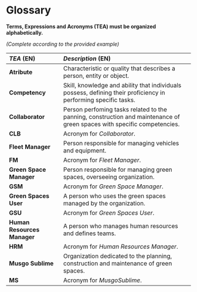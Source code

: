 # Glossary

**Terms, Expressions and Acronyms (TEA) must be organized alphabetically.**

_(Complete according to the provided example)_

| **_TEA_** (EN)              | **_Description_** (EN)                                                                                                  |                                       
|:----------------------------|:------------------------------------------------------------------------------------------------------------------------|
| **Atribute**                | Characteristic or quality that describes a person, entity or object.                                                    |
| **Competency**              | Skill, knowledge and ability that individuals possess, defining their proficiency in performing specific tasks.         |
| **Collaborator**            | Person perfoming tasks related to the panning, construction and maintenance of green spaces with specific competencies. |
| **CLB**                     | Acronym for _Collaborator_.                                                                                             |
| **Fleet Manager**           | Person responsible for managing vehicles and equipment.                                                                 |
| **FM**                      | Acronym for _Fleet Manager_.                                                                                            |
| **Green Space Manager**     | Person responsible for managing green spaces, overseeing organization.                                                  |
| **GSM**                     | Acronym for _Green Space Manager_.                                                                                      |
| **Green Spaces User**       | A person who uses the green spaces managed by the organization.                                                         |
| **GSU**                     | Acronym for _Green Spaces User_.                                                                                        |
| **Human Resources Manager** | A person who manages human resources and defines teams.                                                                 |
| **HRM**                     | Acronym for _Human Resources Manager_.                                                                                  |
| **Musgo Sublime**           | Organization dedicated to the planning, construction and maintenance of green spaces.                                   |
| **MS**                      | Acronym for _MusgoSublime_.                                                                                             |









